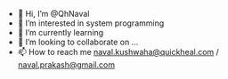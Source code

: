 - 👋 Hi, I’m @QhNaval
- 👀 I’m interested in system programming
- 🌱 I’m currently learning 
- 💞️ I’m looking to collaborate on ...
- 📫 How to reach me naval.kushwaha@quickheal.com / naval.prakash@gmail.com

<!---
QhNaval/QhNaval is a ✨ special ✨ repository because its `README.md` (this file) appears on your GitHub profile.
You can click the Preview link to take a look at your changes.
--->
